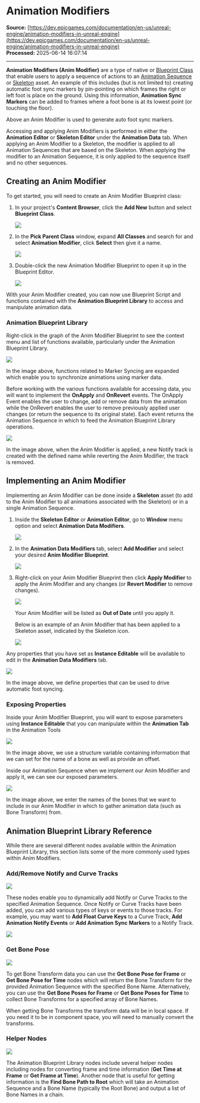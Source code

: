 # Animation Modifiers

**Source:** [https://dev.epicgames.com/documentation/en-us/unreal-engine/animation-modifiers-in-unreal-engine](https://dev.epicgames.com/documentation/en-us/unreal-engine/animation-modifiers-in-unreal-engine)  
**Processed:** 2025-06-14 16:07:14

---

**Animation Modifiers (Anim Modifier)** are a type of native or [Blueprint Class](/documentation/en-us/unreal-engine/blueprint-class-assets-in-unreal-engine) that enable users to apply a sequence of actions to an [Animation Sequence](/documentation/en-us/unreal-engine/animation-sequences-in-unreal-engine) or [Skeleton](/documentation/en-us/unreal-engine/skeletons-in-unreal-engine) asset. An example of this includes (but is not limited to) creating automatic foot sync markers by pin-pointing on which frames the right or left foot is place on the ground. Using this information, **Animation Sync Markers** can be added to frames where a foot bone is at its lowest point (or touching the floor).

Above an Anim Modifier is used to generate auto foot sync markers.

Accessing and applying Anim Modifiers is performed in either the **Animation Editor** or **Skeleton Editor** under the **Animation Data** tab. When applying an Anim Modifier to a Skeleton, the modifier is applied to all Animation Sequences that are based on the Skeleton. When applying the modifier to an Animation Sequence, it is only applied to the sequence itself and no other sequences.

## Creating an Anim Modifier

To get started, you will need to create an Anim Modifier Blueprint class:

1.  In your project's **Content Browser**, click the **Add New** button and select **Blueprint Class**.
    
    ![](https://d1iv7db44yhgxn.cloudfront.net/documentation/images/443791d5-f981-48d3-ac6a-d27daebf7935/create_01.png)
2.  In the **Pick Parent Class** window, expand **All Classes** and search for and select **Animation Modifier**, click **Select** then give it a name.
    
    ![](https://d1iv7db44yhgxn.cloudfront.net/documentation/images/3e46ab06-ba62-413e-8951-a71f97c77703/create_02.png)
3.  Double-click the new Animation Modifier Blueprint to open it up in the Blueprint Editor.
    
    ![](https://d1iv7db44yhgxn.cloudfront.net/documentation/images/a0f006e1-fb1a-46bc-af3a-4cc5773eb0fd/create_03.png)

With your Anim Modifier created, you can now use Blueprint Script and functions contained with the **Animation Blueprint Library** to access and manipulate animation data.

### Animation Blueprint Library

Right-click in the graph of the Anim Modifier Blueprint to see the context menu and list of functions available, particularly under the Animation Blueprint Library.

![](https://d1iv7db44yhgxn.cloudfront.net/documentation/images/bae6202d-f1a9-4fbe-99e0-ac6d0e114c3d/animbplibrary.png)

In the image above, functions related to Marker Syncing are expanded which enable you to synchronize animations using marker data.

Before working with the various functions available for accessing data, you will want to implement the **OnApply** and **OnRevert** events. The OnApply Event enables the user to change, add or remove data from the animation while the OnRevert enables the user to remove previously applied user changes (or return the sequence to its original state). Each event returns the Animation Sequence in which to feed the Animation Blueprint Library operations.

![](https://d1iv7db44yhgxn.cloudfront.net/documentation/images/114d3407-dcee-4510-985d-8a2420a40b47/eventnodes.png)

In the image above, when the Anim Modifier is applied, a new Notify track is created with the defined name while reverting the Anim Modifier, the track is removed.

## Implementing an Anim Modifier

Implementing an Anim Modifier can be done inside a **Skeleton** asset (to add to the Anim Modifier to all animations associated with the Skeleton) or in a single Animation Sequence.

1.  Inside the **Skeleton Editor** or **Animation Editor**, go to **Window** menu option and select **Animation Data Modifiers**.
    
    ![](https://d1iv7db44yhgxn.cloudfront.net/documentation/images/916caef4-70b7-4599-ac2c-15f89fa249af/implement_01.png)
2.  In the **Animation Data Modifiers** tab, select **Add Modifier** and select your desired **Anim Modifier Blueprint**.
    
    ![](https://d1iv7db44yhgxn.cloudfront.net/documentation/images/1ea153fc-c554-4c85-9bfc-7c22fc953612/implement_02.png)
3.  Right-click on your Anim Modifier Blueprint then click **Apply Modifier** to apply the Anim Modifier and any changes (or **Revert Modifier** to remove changes).
    
    ![](https://d1iv7db44yhgxn.cloudfront.net/documentation/images/b4ed37d2-5688-47dd-a312-f126d22aa9ec/implement_03.png)
    
    Your Anim Modifier will be listed as **Out of Date** until you apply it.
    
    Below is an example of an Anim Modifier that has been applied to a Skeleton asset, indicated by the Skeleton icon.
    
    ![](https://d1iv7db44yhgxn.cloudfront.net/documentation/images/93c4925a-4658-4274-a592-c122cbc01caf/skeletonmodifier.png)

Any properties that you have set as **Instance Editable** will be available to edit in the **Animation Data Modifiers** tab.

![](https://d1iv7db44yhgxn.cloudfront.net/documentation/images/e4505d55-3720-4230-ab3e-2a79a6651620/implement_04.png)

In the image above, we define properties that can be used to drive automatic foot syncing.

### Exposing Properties

Inside your Anim Modifier Blueprint, you will want to expose parameters using **Instance Editable** that you can manipulate within the **Animation Tab** in the Animation Tools

![](https://d1iv7db44yhgxn.cloudfront.net/documentation/images/0551057f-6d7c-4ee5-983f-c4554f17f504/instanceeditable.png)

In the image above, we use a structure variable containing information that we can set for the name of a bone as well as provide an offset.

Inside our Animation Sequence when we implement our Anim Modifier and apply it, we can see our exposed parameters.

![](https://d1iv7db44yhgxn.cloudfront.net/documentation/images/c1a38b79-4d30-411f-a21f-0e11aac074d7/animdatavariables.png)

In the image above, we enter the names of the bones that we want to include in our Anim Modifier in which to gather animation data (such as Bone Transform) from.

## Animation Blueprint Library Reference

While there are several different nodes available within the Animation Blueprint Library, this section lists some of the more commonly used types within Anim Modifiers.

### Add/Remove Notify and Curve Tracks

![](https://d1iv7db44yhgxn.cloudfront.net/documentation/images/3188f19b-31f2-4aeb-a8b3-117133bb1275/notifiesandcurves.png)

These nodes enable you to dynamically add Notify or Curve Tracks to the specified Animation Sequence. Once Notify or Curve Tracks have been added, you can add various types of keys or events to those tracks. For example, you may want to **Add Float Curve Keys** to a Curve Track, **Add Animation Notify Events** or **Add Animation Sync Markers** to a Notify Track.

![](https://d1iv7db44yhgxn.cloudfront.net/documentation/images/ae80910e-1ef1-4ffe-884c-1f20736fbb99/addmarkers.png)

### Get Bone Pose

![](https://d1iv7db44yhgxn.cloudfront.net/documentation/images/372ab175-306d-4453-87d6-99d60a3f095f/getpose.png)

To get Bone Transform data you can use the **Get Bone Pose for Frame** or **Get Bone Pose for Time** nodes which will return the Bone Transform for the provided Animation Sequence with the specified Bone Name. Alternatively, you can use the **Get Bone Poses for Frame** or **Get Bone Poses for Time** to collect Bone Transforms for a specified array of Bone Names.

When getting Bone Transforms the transform data will be in local space. If you need it to be in component space, you will need to manually convert the transforms.

### Helper Nodes

![](https://d1iv7db44yhgxn.cloudfront.net/documentation/images/6889b362-7867-4054-8fc7-c2071ad8b8f5/helpernodes.png)

The Animation Blueprint Library nodes include several helper nodes including nodes for converting frame and time information (**Get Time at Frame** or **Get Frame at Time**). Another node that is useful for getting information is the **Find Bone Path to Root** which will take an Animation Sequence and a Bone Name (typically the Root Bone) and output a list of Bone Names in a chain.